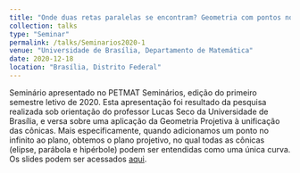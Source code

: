 ```yaml
---
title: "Onde duas retas paralelas se encontram? Geometria com pontos no infinito"
collection: talks
type: "Seminar"
permalink: /talks/Seminarios2020-1
venue: "Universidade de Brasília, Departamento de Matemática"
date: 2020-12-18
location: "Brasília, Distrito Federal"
---
```


Seminário apresentado no PETMAT Seminários, edição do primeiro semestre letivo de 2020. Esta apresentação foi resultado da pesquisa realizada sob orientação do professor Lucas Seco da Universidade de Brasília, e versa sobre uma aplicação da Geometria Projetiva à unificação das cônicas. Mais especificamente, quando adicionamos um ponto no infinito ao plano, obtemos o plano projetivo, no qual todas as cônicas (elipse, parábola e hipérbole) podem  ser entendidas como uma única curva. Os slides podem ser acessados [aqui](http://caiotomas.github.io/files/Seminarios2020-1.pdf).
